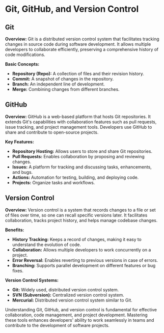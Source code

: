 # Git, GitHub, and Version Control

## Git

**Overview:**
Git is a distributed version control system that facilitates tracking changes in source code during software development. It allows multiple developers to collaborate efficiently, preserving a comprehensive history of code modifications.

**Basic Concepts:**

- **Repository (Repo):** A collection of files and their revision history.
- **Commit:** A snapshot of changes in the repository.
- **Branch:** An independent line of development.
- **Merge:** Combining changes from different branches.

## GitHub

**Overview:**
GitHub is a web-based platform that hosts Git repositories. It extends Git's capabilities with collaboration features such as pull requests, issue tracking, and project management tools. Developers use GitHub to share and contribute to open-source projects.

**Key Features:**

- **Repository Hosting:** Allows users to store and share Git repositories.
- **Pull Requests:** Enables collaboration by proposing and reviewing changes.
- **Issues:** A platform for tracking and discussing tasks, enhancements, and bugs.
- **Actions:** Automation for testing, building, and deploying code.
- **Projects:** Organize tasks and workflows.

## Version Control

**Overview:**
Version control is a system that records changes to a file or set of files over time, so one can recall specific versions later. It facilitates collaboration, tracks project history, and helps manage codebase changes.

**Benefits:**

- **History Tracking:** Keeps a record of changes, making it easy to understand the evolution of code.
- **Collaboration:** Allows multiple developers to work concurrently on a project.
- **Error Reversal:** Enables reverting to previous versions in case of errors.
- **Branching:** Supports parallel development on different features or bug fixes.

**Version Control Systems:**

- **Git:** Widely used, distributed version control system.
- **SVN (Subversion):** Centralized version control system.
- **Mercurial:** Distributed version control system similar to Git.

Understanding Git, GitHub, and version control is fundamental for effective collaboration, code management, and project development. Mastering these tools enhances developers' ability to work seamlessly in teams and contribute to the development of software projects.
